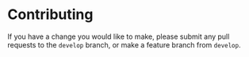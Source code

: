 # Contributing
If you have a change you would like to make, please submit any pull requests to the `develop` branch, or make a feature branch from `develop`.
